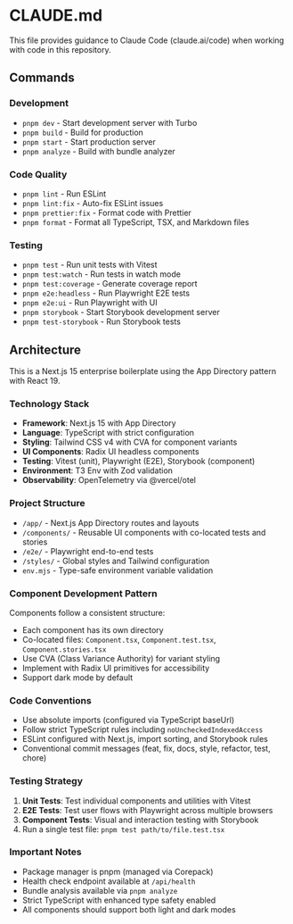 # CLAUDE.md

This file provides guidance to Claude Code (claude.ai/code) when working with code in this repository.

## Commands

### Development
- `pnpm dev` - Start development server with Turbo
- `pnpm build` - Build for production
- `pnpm start` - Start production server
- `pnpm analyze` - Build with bundle analyzer

### Code Quality
- `pnpm lint` - Run ESLint
- `pnpm lint:fix` - Auto-fix ESLint issues
- `pnpm prettier:fix` - Format code with Prettier
- `pnpm format` - Format all TypeScript, TSX, and Markdown files

### Testing
- `pnpm test` - Run unit tests with Vitest
- `pnpm test:watch` - Run tests in watch mode
- `pnpm test:coverage` - Generate coverage report
- `pnpm e2e:headless` - Run Playwright E2E tests
- `pnpm e2e:ui` - Run Playwright with UI
- `pnpm storybook` - Start Storybook development server
- `pnpm test-storybook` - Run Storybook tests

## Architecture

This is a Next.js 15 enterprise boilerplate using the App Directory pattern with React 19.

### Technology Stack
- **Framework**: Next.js 15 with App Directory
- **Language**: TypeScript with strict configuration
- **Styling**: Tailwind CSS v4 with CVA for component variants
- **UI Components**: Radix UI headless components
- **Testing**: Vitest (unit), Playwright (E2E), Storybook (component)
- **Environment**: T3 Env with Zod validation
- **Observability**: OpenTelemetry via @vercel/otel

### Project Structure
- `/app/` - Next.js App Directory routes and layouts
- `/components/` - Reusable UI components with co-located tests and stories
- `/e2e/` - Playwright end-to-end tests
- `/styles/` - Global styles and Tailwind configuration
- `env.mjs` - Type-safe environment variable validation

### Component Development Pattern
Components follow a consistent structure:
- Each component has its own directory
- Co-located files: `Component.tsx`, `Component.test.tsx`, `Component.stories.tsx`
- Use CVA (Class Variance Authority) for variant styling
- Implement with Radix UI primitives for accessibility
- Support dark mode by default

### Code Conventions
- Use absolute imports (configured via TypeScript baseUrl)
- Follow strict TypeScript rules including `noUncheckedIndexedAccess`
- ESLint configured with Next.js, import sorting, and Storybook rules
- Conventional commit messages (feat, fix, docs, style, refactor, test, chore)

### Testing Strategy
1. **Unit Tests**: Test individual components and utilities with Vitest
2. **E2E Tests**: Test user flows with Playwright across multiple browsers
3. **Component Tests**: Visual and interaction testing with Storybook
4. Run a single test file: `pnpm test path/to/file.test.tsx`

### Important Notes
- Package manager is pnpm (managed via Corepack)
- Health check endpoint available at `/api/health`
- Bundle analysis available via `pnpm analyze`
- Strict TypeScript with enhanced type safety enabled
- All components should support both light and dark modes